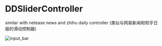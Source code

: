 DDSliderController
==================

similar with netease news and zhihu daily controller (类似与网易新闻和知乎日报的滑动控制器)


![input_bar](./gif/DDSilder.gif)
